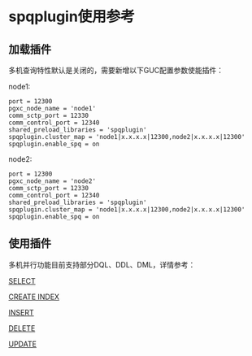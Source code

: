 # spqplugin使用参考

## 加载插件

多机查询特性默认是关闭的，需要新增以下GUC配置参数使能插件：

node1:
```
port = 12300
pgxc_node_name = 'node1'
comm_sctp_port = 12330
comm_control_port = 12340
shared_preload_libraries = 'spqplugin'
spqplugin.cluster_map = 'node1|x.x.x.x|12300,node2|x.x.x.x|12300'
spqplugin.enable_spq = on
```
node2:
```
port = 12300
pgxc_node_name = 'node2'
comm_sctp_port = 12330
comm_control_port = 12340
shared_preload_libraries = 'spqplugin'
spqplugin.cluster_map = 'node1|x.x.x.x|12300,node2|x.x.x.x|12300'
spqplugin.enable_spq = on
```

## 使用插件

多机并行功能目前支持部分DQL、DDL、DML，详情参考：

[SELECT](spqplugin-SELECT.md)

[CREATE INDEX](spqplugin-CREATE-INDEX.md)

[INSERT](spqplugin-INSERT.md)

[DELETE](spqplugin-DELETE.md)

[UPDATE](spqplugin-UPDATE.md)
